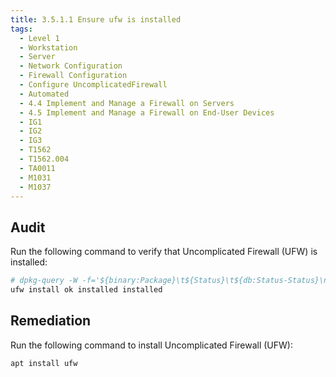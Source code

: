 ```yaml
---
title: 3.5.1.1 Ensure ufw is installed
tags:
  - Level 1
  - Workstation
  - Server
  - Network Configuration
  - Firewall Configuration
  - Configure UncomplicatedFirewall
  - Automated
  - 4.4 Implement and Manage a Firewall on Servers
  - 4.5 Implement and Manage a Firewall on End-User Devices
  - IG1
  - IG2
  - IG3
  - T1562
  - T1562.004
  - TA0011
  - M1031
  - M1037
---
```


## Audit
Run the following command to verify that Uncomplicated Firewall (UFW) is installed:
```bash
# dpkg-query -W -f='${binary:Package}\t${Status}\t${db:Status-Status}\n' ufw
ufw install ok installed installed
```

## Remediation
Run the following command to install Uncomplicated Firewall (UFW):
```bash
apt install ufw
```
